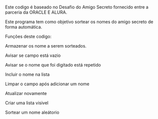 Este codigo é baseado no Desafio do Amigo Secreto fornecido entre a parceria da ORACLE E ALURA.

Este programa tem como objetivo sortear os nomes do amigo secreto de forma automática.

Funções deste codigo:

Armazenar os nome a serem sorteados.

Avisar se campo está vazio

Avisar se o nome que foi digitado está repetido

Incluir o nome na lista

Limpar o campo após adicionar um nome

Atualizar novamente

Criar uma lista visivel

Sortear um nome aleátorio
